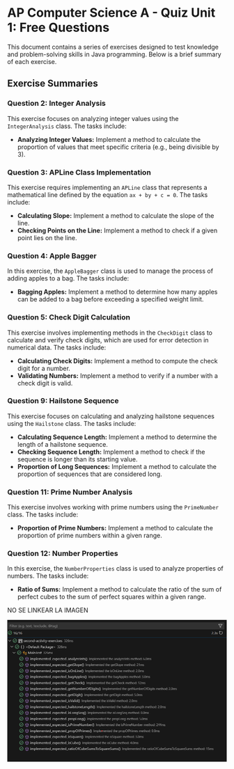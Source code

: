 # AP Computer Science A - Quiz Unit 1: Free Questions

This document contains a series of exercises designed to test knowledge and problem-solving skills in Java programming. Below is a brief summary of each exercise.

## Exercise Summaries

### Question 2: Integer Analysis
This exercise focuses on analyzing integer values using the `IntegerAnalysis` class. The tasks include:
- **Analyzing Integer Values:** Implement a method to calculate the proportion of values that meet specific criteria (e.g., being divisible by 3).

### Question 3: APLine Class Implementation
This exercise requires implementing an `APLine` class that represents a mathematical line defined by the equation `ax + by + c = 0`. The tasks include:
- **Calculating Slope:** Implement a method to calculate the slope of the line.
- **Checking Points on the Line:** Implement a method to check if a given point lies on the line.

### Question 4: Apple Bagger
In this exercise, the `AppleBagger` class is used to manage the process of adding apples to a bag. The tasks include:
- **Bagging Apples:** Implement a method to determine how many apples can be added to a bag before exceeding a specified weight limit.

### Question 5: Check Digit Calculation
This exercise involves implementing methods in the `CheckDigit` class to calculate and verify check digits, which are used for error detection in numerical data. The tasks include:
- **Calculating Check Digits:** Implement a method to compute the check digit for a number.
- **Validating Numbers:** Implement a method to verify if a number with a check digit is valid.

### Question 9: Hailstone Sequence
This exercise focuses on calculating and analyzing hailstone sequences using the `Hailstone` class. The tasks include:
- **Calculating Sequence Length:** Implement a method to determine the length of a hailstone sequence.
- **Checking Sequence Length:** Implement a method to check if the sequence is longer than its starting value.
- **Proportion of Long Sequences:** Implement a method to calculate the proportion of sequences that are considered long.

### Question 11: Prime Number Analysis
This exercise involves working with prime numbers using the `PrimeNumber` class. The tasks include:
- **Proportion of Prime Numbers:** Implement a method to calculate the proportion of prime numbers within a given range.

### Question 12: Number Properties
In this exercise, the `NumberProperties` class is used to analyze properties of numbers. The tasks include:
- **Ratio of Sums:** Implement a method to calculate the ratio of the sum of perfect cubes to the sum of perfect squares within a given range.

NO SE LINKEAR LA IMAGEN

![ScreenShot](quiz.png)
